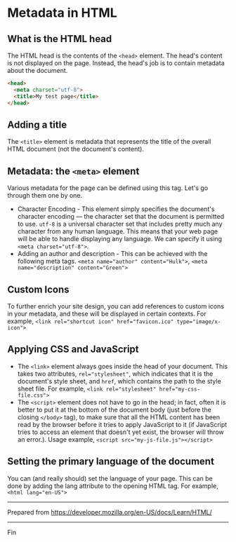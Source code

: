 # Metadata in HTML

## What is the HTML head

The HTML head is the contents of the `<head>` element. The head's content is not displayed on the page. Instead, the head's job is to contain metadata about the document.

```html
<head>
  <meta charset="utf-8">
  <title>My test page</title>
</head>
```

## Adding a title

The `<title>` element is metadata that represents the title of the overall HTML document (not the document's content).

## Metadata: the `<meta>` element

Various metadata for the page can be defined using this tag. Let's go through them one by one.

* Character Encoding - This element simply specifies the document's character encoding — the character set that the document is permitted to use. `utf-8` is a universal character set that includes pretty much any character from any human language. This means that your web page will be able to handle displaying any language. We can specify it using `<meta charset="utf-8">`.
* Adding an author and description - This can be achieved with the following meta tags. `<meta name="author" content="Hulk">`, `<meta name="description" content="Green">`

## Custom Icons

To further enrich your site design, you can add references to custom icons in your metadata, and these will be displayed in certain contexts. For example, `<link rel="shortcut icon" href="favicon.ico" type="image/x-icon">`

## Applying CSS and JavaScript 

* The `<link>` element always goes inside the head of your document. This takes two attributes, `rel="stylesheet"`, which indicates that it is the document's style sheet, and `href`, which contains the path to the style sheet file. For example, `<link rel="stylesheet" href="my-css-file.css">`
* The `<script>` element does not have to go in the head; in fact, often it is better to put it at the bottom of the document body (just before the closing `</body>` tag), to make sure that all the HTML content has been read by the browser before it tries to apply JavaScript to it (if JavaScript tries to access an element that doesn't yet exist, the browser will throw an error.). Usage example, `<script src="my-js-file.js"></script>`

## Setting the primary language of the document

You can (and really should) set the language of your page. This can be done by adding the lang attribute to the opening HTML tag. For example, `<html lang="en-US">`

---

Prepared from <https://developer.mozilla.org/en-US/docs/Learn/HTML/>

---

Fin
